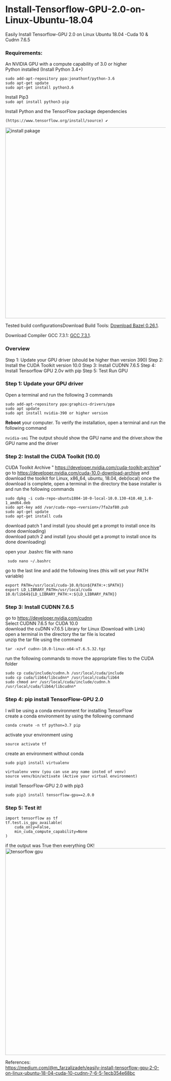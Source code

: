 # Install-Tensorflow-GPU-2.0-on-Linux-Ubuntu-18.04<br>
Easily Install Tensorflow-GPU 2.0 on Linux Ubuntu 18.04 -Cuda 10 &amp; Cudnn 7.6.5<br>

### Requirements: <br>
An NVIDIA GPU with a compute capability of 3.0 or higher<br>
Python installed (Install Python 3.4+)<br>

```
sudo add-apt-repository ppa:jonathonf/python-3.6
sudo apt-get update
sudo apt-get install python3.6
```
Install Pip3 <br>
```sudo apt install python3-pip```<br>

Install Python and the TensorFlow package dependencies<br>

```(https://www.tensorflow.org/install/source) ✔️ ```

<img src = 'https://miro.medium.com/max/1809/1*anNVCRsxyx-GJWBHeW6ThQ.png' width= 600 alt='install pakage'></img> <br>

Tested build configurationsDownload Build Tools: 
[Download Bazel 0.26.1](https://github.com/bazelbuild/bazel/releases/download/0.26.1/bazel-0.26.1-installer-linux-x86_64.sh).<br>

Download Compiler GCC 7.3.1: 
[GCC 7.3.1](https://ftp.gnu.org/gnu/gcc/gcc-7.3.0/gcc-7.3.0.tar.xz).  <br>

### Overview <br>
Step 1: Update your GPU driver (should be higher than version 390)
Step 2: Install the CUDA Toolkit version 10.0
Step 3: Install CUDNN 7.6.5
Step 4: Install Tensorflow GPU 2.0v with pip
Step 5: Test Run GPU
<br>

### Step 1: Update your GPU driver <br>
Open a terminal and run the following 3 commands<br>
```
sudo add-apt-repository ppa:graphics-drivers/ppa
sudo apt update
sudo apt install nvidia-390 or higher version
```
<b>Reboot</b> your computer. To verify the installation, open a terminal and run the following command<br>

```nvidia-smi```
The output should show the GPU name and the driver.show the GPU name and the driver

### Step 2: Install the CUDA Toolkit (10.0) <br>

CUDA Toolkit Archive " https://developer.nvidia.com/cuda-toolkit-archive"
go to https://developer.nvidia.com/cuda-10.0-download-archive and download the toolkit for Linux, x86_64, ubuntu, 18.04, deb(local)
once the download is complete, open a terminal in the directory the base installer is and run the following commands
<br>
```
sudo dpkg -i cuda-repo-ubuntu1804-10-0-local-10.0.130-410.48_1.0-1_amd64.deb
sudo apt-key add /var/cuda-repo-<version>/7fa2af80.pub
sudo apt-get update
sudo apt-get install cuda
```
 
download patch 1 and install (you should get a prompt to install once its done downloading)<br>
download patch 2 and install (you should get a prompt to install once its done downloading)<br>

open your .bashrc file with nano<br>

``` sudo nano ~/.bashrc```

go to the last line and add the following lines (this will set your PATH variable)<br>
```
export PATH=/usr/local/cuda-10.0/bin${PATH:+:$PATH}}
export LD_LIBRARY_PATH=/usr/local/cuda 10.0/lib64${LD_LIBRARY_PATH:+:${LD_LIBRARY_PATH}}
```
### Step 3: Install CUDNN 7.6.5<br>

go to https://developer.nvidia.com/cudnn<br>
Select CUDNN 7.6.5 for CUDA 10.0<br>
download the cuDNN v7.6.5 Library for Linux (Download with Link)<br>
open a terminal in the directory the tar file is located<br>
unzip the tar file using the command<br>
```
tar -xzvf cudnn-10.0-linux-x64-v7.6.5.32.tgz
```
run the following commands to move the appropriate files to the CUDA folder
```
sudo cp cuda/include/cudnn.h /usr/local/cuda/include
sudo cp cuda/lib64/libcudnn* /usr/local/cuda/lib64
sudo chmod a+r /usr/local/cuda/include/cudnn.h /usr/local/cuda/lib64/libcudnn*
```
### Step 4: pip install TensorFlow-GPU 2.0 <br>

I will be using a conda environment for installing TensorFlow<br>
create a conda environment by using the following command<br>
```
conda create -n tf python=3.7 pip
```
activate your environment using
```
source activate tf
```
create an environment without conda
```
sudo pip3 install virtualenv

virtualenv venv (you can use any name insted of venv)
source venv/bin/activate (Active your virtual environment)
```

install TensorFlow-GPU 2.0 with pip3 <br>
```
sudo pip3 install tensorflow-gpu==2.0.0
```
### Step 5: Test it! <br>

```
import tensorflow as tf
tf.test.is_gpu_available(
    cuda_only=False,
    min_cuda_compute_capability=None
)
```
if the output was True then everything OK!<br>
<img src='https://miro.medium.com/max/2066/1*g3cN7zze0AmXzOdRSAtYXg.png' width=650 alt='tensorflow gpu'></img> <br>

References:<br>
https://medium.com/@m_farzalizadeh/easily-install-tensorflow-gpu-2-0-on-linux-ubuntu-18-04-cuda-10-cudnn-7-6-5-1ecb354e68bc
